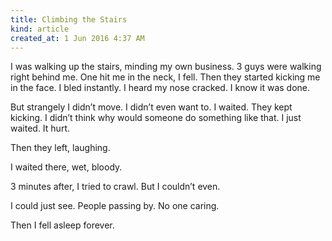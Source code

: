 ```yaml
---
title: Climbing the Stairs
kind: article
created_at: 1 Jun 2016 4:37 AM
---
```


I was walking up the stairs, minding my own business. 3 guys were walking right behind me. One hit me in the neck, I fell. Then they started kicking me in the face. I bled instantly. I heard my nose cracked. I know it was done.

But strangely I didn’t move. I didn’t even want to. I waited. They kept kicking. I didn’t think why would someone do something like that. I just waited. It hurt.

Then they left, laughing.

I waited there, wet, bloody.

3 minutes after, I tried to crawl. But I couldn’t even.

I could just see. People passing by. No one caring.

Then I fell asleep forever.